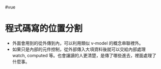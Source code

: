 #vue 

# 程式碼寫的位置分割
- 外面會用到的從外傳到內，可以利用類似 v-model 的概念串聯裡外。
- 如果只是內部的元件控制，從外部傳入大項資料後就可以交給內部處理 watch, computed 等。也會讓讀的人更清楚，是傳了哪些進去，裡面處理了什麼事。
